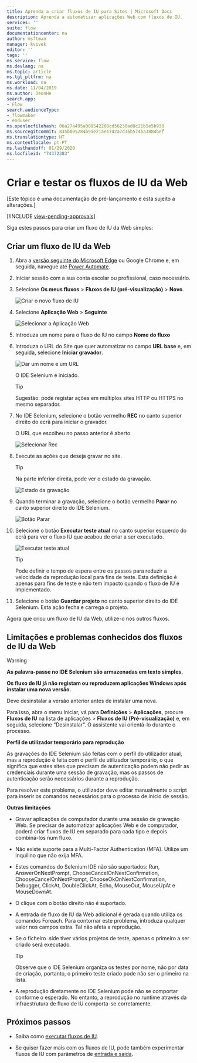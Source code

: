 ```yaml
---
title: Aprenda a criar fluxos de IU para Sites | Microsoft Docs
description: Aprenda a automatizar aplicações Web com fluxos de IU.
services: ''
suite: flow
documentationcenter: na
author: msftman
manager: kvivek
editor: ''
tags: ''
ms.service: flow
ms.devlang: na
ms.topic: article
ms.tgt_pltfrm: na
ms.workload: na
ms.date: 11/04/2019
ms.author: DeonHe
search.app:
- Flow
search.audienceType:
- flowmaker
- enduser
ms.openlocfilehash: 06a27a495a008542208cd56230ad8c21b5e5b938
ms.sourcegitcommit: 835b005284b9ae21ae1742a7d36b574ba3884bef
ms.translationtype: HT
ms.contentlocale: pt-PT
ms.lasthandoff: 01/29/2020
ms.locfileid: "74372383"
---
```

# <a name="create-and-test-your-web-ui-flows"></a>Criar e testar os fluxos de IU da Web

[Este tópico é uma documentação de pré-lançamento e está sujeito a alterações.]

[!INCLUDE [view-pending-approvals](../includes/cc-rebrand.md)]

Siga estes passos para criar um fluxo de IU da Web simples:

## <a name="create-a-web-ui-flow"></a>Criar um fluxo de IU da Web

1. Abra a [versão seguinte do Microsoft Edge](https://www.microsoftedgeinsider.com/) ou Google Chrome e, em seguida, navegue até [Power Automate](https://flow.microsoft.com/).

1. Iniciar sessão com a sua conta escolar ou profissional, caso necessário.

1. Selecione **Os meus fluxos** > **Fluxos de IU (pré-visualização)**  > **Novo**.

   ![Criar o novo fluxo de IU](../media/create-windows-ui-flow/create-new.png "Criar novo fluxo de IU")

1. Selecione **Aplicação Web** > **Seguinte**
    
   ![Selecionar a Aplicação Web](../media/create-web-ui-flow/select-web-app.png "Selecionar aplicação Web")

1. Introduza um nome para o fluxo de IU no campo **Nome do fluxo**

1. Introduza o URL do Site que quer automatizar no campo **URL base** e, em seguida, selecione **Iniciar gravador**.

   ![Dar um nome e um URL](../media/create-web-ui-flow/give-a-name.png "Dar um nome e um URL") 

   O IDE Selenium é iniciado.

   >[!TIP] 
   >Sugestão: pode registar ações em múltiplos sites HTTP ou HTTPS no mesmo separador.  

1. No IDE Selenium, selecione o botão vermelho **REC** no canto superior direito do ecrã para iniciar o gravador.

   O URL que escolheu no passo anterior é aberto.

   ![Selecionar Rec](../media/create-web-ui-flow/select-rec.png "Selecionar Rec")

1.  Execute as ações que deseja gravar no site. 
    
    >[!TIP]
    >Na parte inferior direita, pode ver o estado da gravação.

    ![Estado da gravação](../media/create-web-ui-flow/recording-status.png "Estado da gravação")

1.  Quando terminar a gravação, selecione o botão vermelho **Parar** no canto superior direito do IDE Selenium.

    ![Botão Parar](../media/create-web-ui-flow/stop-button.png "Botão Parar" )

1. Selecione o botão **Executar teste atual** no canto superior esquerdo do ecrã para ver o fluxo IU que acabou de criar a ser executado.

    ![Executar teste atual](../media/create-web-ui-flow/run-test.png "Executar teste atual")

   >[!TIP]
   >Pode definir o tempo de espera entre os passos para reduzir a velocidade da reprodução local para fins de teste. Esta definição é apenas para fins de teste e não tem impacto quando o fluxo de IU é implementado.  
  
1. Selecione o botão **Guardar projeto** no canto superior direito do IDE Selenium. Esta ação fecha e carrega o projeto.

Agora que criou um fluxo de IU da Web, utilize-o nos outros fluxos.

## <a name="limitations-and-known-issues-for-web-ui-flows"></a>Limitações e problemas conhecidos dos fluxos de IU da Web

>[!WARNING]
>**As palavra-passe no IDE Selenium são armazenadas em texto simples.**  


**Os fluxo de IU já não registam ou reproduzem aplicações Windows após instalar uma nova versão.**

Deve desinstalar a versão anterior antes de instalar uma nova.

Para isso, abra o menu Iniciar, vá para **Definições** > **Aplicações**, procure **Fluxos de IU** na lista de aplicações > **Fluxos de IU (Pré-visualização)** e, em seguida, selecione “Desinstalar”. O assistente vai orientá-lo durante o processo.

**Perfil de utilizador temporário para reprodução**

As gravações do IDE Selenium são feitas com o perfil do utilizador atual, mas a reprodução é feita com o perfil de utilizador temporário, o que significa que estes sites que precisam de autenticação podem não pedir as credenciais durante uma sessão de gravação, mas os passos de autenticação serão necessários durante a reprodução. 

Para resolver este problema, o utilizador deve editar manualmente o script para inserir os comandos necessários para o processo de início de sessão.

**Outras limitações**

-   Gravar aplicações de computador durante uma sessão de gravação Web. Se precisar de automatizar aplicações Web e de computador, poderá criar fluxos de IU em separado para cada tipo e depois combiná-los num fluxo.

-   Não existe suporte para a Multi-Factor Authentication (MFA). Utilize um inquilino que não exija MFA.

-   Estes comandos do Selenium IDE não são suportados: Run, AnswerOnNextPrompt, ChooseCancelOnNextConfirmation, ChooseCancelOnNextPrompt, ChooseOkOnNextConfirmation, Debugger, ClickAt, DoubleClickAt, Echo, MouseOut, MouseUpAt e MouseDownAt.

-   O clique com o botão direito não é suportado. 

-   A entrada de fluxo de IU da Web adicional é gerada quando utiliza os comandos Foreach. Para contornar este problema, introduza qualquer valor nos campos extra. Tal não afeta a reprodução.

-   Se o ficheiro .side tiver vários projetos de teste, apenas o primeiro a ser criado será executado. 

     >[!TIP]
     >Observe que o IDE Selenium organiza os testes por nome, não por data de criação, portanto, o primeiro teste criado pode não ser o primeiro na lista.

-   A reprodução diretamente no IDE Selenium pode não se comportar conforme o esperado. No entanto, a reprodução no runtime através da infraestrutura de fluxo de IU comporta-se corretamente.

## <a name="next-steps"></a>Próximos passos

- Saiba como [executar fluxos de IU](run-ui-flow.md).

- Se quiser fazer mais com os fluxos de IU, pode também experimentar fluxos de IU com parâmetros de [entrada e saída](inputs-outputs-web.md).

